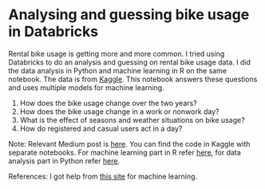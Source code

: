 # Analysing and guessing bike usage in Databricks
Rental bike usage is getting more and more common. I tried using Databricks to do an analysis and guessing on rental bike usage data. I did the data analysis in Python and machine learning in R on the same notebook. The data is from [Kaggle](https://www.kaggle.com/imakash3011/rental-bike-sharing). This notebook answers these questions and uses multiple models for machine learning.
1. How does the bike usage change over the two years?
2. How does the bike usage change in a work or nonwork day?
3. What is the effect of seasons and weather situations on bike usage?
4. How do registered and casual users act in a day?

Note: Relevant Medium post is [here](https://medium.com/@oyku99tasci/analysing-and-guessing-rental-bike-usage-in-databricks-f2aa94bed3b8). You can find the code in Kaggle with separate notebooks. For machine learning part in R refer [here](https://www.kaggle.com/qqq1112/rental-bike-sharing-machine-learning), for data analysis part in Python refer [here](https://www.kaggle.com/qqq1112/rental-bike-sharing-data-analysis).

References: I got help from [this site](https://machinelearningmastery.com/machine-learning-in-r-step-by-step/) for machine learning.
